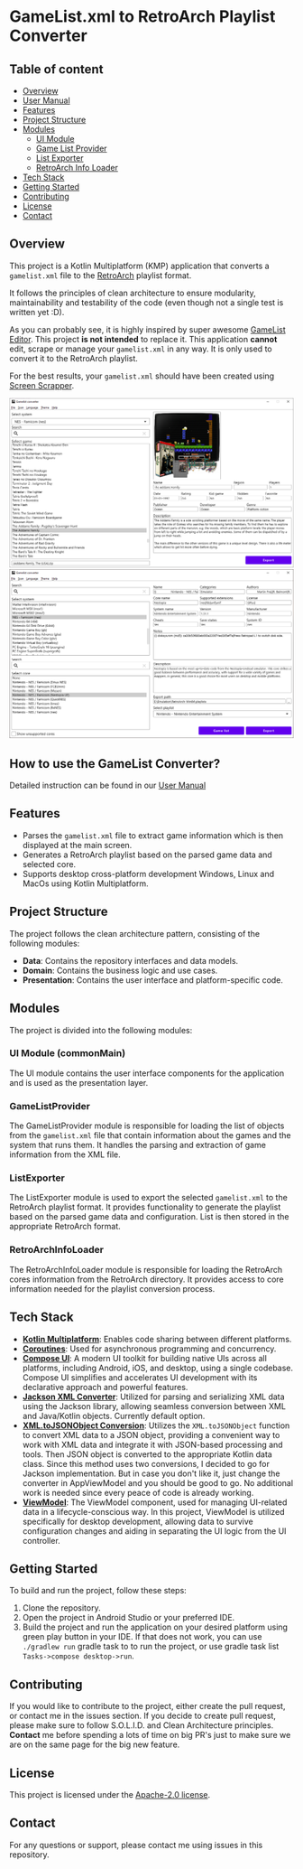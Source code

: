 # GameList.xml to RetroArch Playlist Converter

## Table of content
- [Overview](#overview)
- [User Manual](#how-to-use-the-gamelist-converter)
- [Features](#features)
- [Project Structure](#project-structure)
- [Modules](#modules)
  - [UI Module](#ui-module-commonmain)
  - [Game List Provider](#gamelistprovider)
  - [List Exporter](#listexporter)
  - [RetroArch Info Loader](#retroarchinfoloader)
- [Tech Stack](#tech-stack)
- [Getting Started](#getting-started)
- [Contributing](#contributing)
- [License](#license)
- [Contact](#contact)

## Overview
This project is a Kotlin Multiplatform (KMP) application that converts a `gamelist.xml` file to the [RetroArch](https://www.retroarch.com/) playlist format. 

It follows the principles of clean architecture to ensure modularity, maintainability and testability of the code (even though not a single test is written yet :D).

As you can probably see, it is highly inspired by super awesome [GameList Editor](https://github.com/andresdelcampo/GameList_Editor). This project **is not intended** to replace it. This application **cannot** edit, scrape or manage your `gamelist.xml` in any way. It is only used to convert it to the RetroArch playlist.

For the best results, your `gamelist.xml` should have been created using [Screen Scrapper](https://www.screenscraper.fr/).

![GameList Converter](Documentation/Images/ShowCase_01.png)
![GameList Converter](Documentation/Images/ShowCase_02.png)

## How to use the GameList Converter?
Detailed instruction can be found in our [User Manual](https://github.com/bnovakovic/gamelistmanager/blob/main/Documentation/UserManual/UserManual.adoc)

## Features
- Parses the `gamelist.xml` file to extract game information which is then displayed at the main screen.
- Generates a RetroArch playlist based on the parsed game data and selected core.
- Supports desktop cross-platform development Windows, Linux and MacOs using Kotlin Multiplatform.

## Project Structure
The project follows the clean architecture pattern, consisting of the following modules:
- **Data**: Contains the repository interfaces and data models.
- **Domain**: Contains the business logic and use cases.
- **Presentation**: Contains the user interface and platform-specific code.

## Modules
The project is divided into the following modules:

### UI Module (commonMain)
The UI module contains the user interface components for the application and is used as the presentation layer.

### GameListProvider
The GameListProvider module is responsible for loading the list of objects from the `gamelist.xml` file that contain information about the games and the system that runs them. It handles the parsing and extraction of game information from the XML file.

### ListExporter
The ListExporter module is used to export the selected `gamelist.xml` to the RetroArch playlist format. It provides functionality to generate the playlist based on the parsed game data and configuration. List is then stored in the appropriate RetroArch format.

### RetroArchInfoLoader
The RetroArchInfoLoader module is responsible for loading the RetroArch cores information from the RetroArch directory. It provides access to core information needed for the playlist conversion process.

## Tech Stack
- **[Kotlin Multiplatform](https://kotlinlang.org/docs/multiplatform.html)**: Enables code sharing between different platforms.
- **[Coroutines](https://kotlinlang.org/docs/coroutines-overview.html)**: Used for asynchronous programming and concurrency.
- **[Compose UI](https://developer.android.com/jetpack/androidx/releases/compose-ui)**: A modern UI toolkit for building native UIs across all platforms, including Android, iOS, and desktop, using a single codebase. Compose UI simplifies and accelerates UI development with its declarative approach and powerful features.
- **[Jackson XML Converter](https://github.com/FasterXML/jackson-dataformat-xml)**: Utilized for parsing and serializing XML data using the Jackson library, allowing seamless conversion between XML and Java/Kotlin objects. Currently default option.
- **[XML.toJSONObject Conversion](https://www.json.org/)**: Utilizes the `XML.toJSONObject` function to convert XML data to a JSON object, providing a convenient way to work with XML data and integrate it with JSON-based processing and tools. Then JSON object is converted to the appropriate Kotlin data class. Since this method uses two conversions, I decided to go for Jackson implementation. But in case you don't like it, just change the converter in AppViewModel and you should be good to go. No additional work is needed since every peace of code is already working.
- **[ViewModel](https://developer.android.com/topic/libraries/architecture/viewmodel)**: The ViewModel component, used for managing UI-related data in a lifecycle-conscious way. In this project, ViewModel is utilized specifically for desktop development, allowing data to survive configuration changes and aiding in separating the UI logic from the UI controller.

## Getting Started
To build and run the project, follow these steps:
1. Clone the repository.
2. Open the project in Android Studio or your preferred IDE.
3. Build the project and run the application on your desired platform using green play button in your IDE. If that does not work, you can use `./gradlew run` gradle task to to run the project, or use gradle task list `Tasks->compose desktop->run`.

## Contributing
If you would like to contribute to the project, either create the pull request, or contact me in the issues section. If you decide to create pull request, please make sure to follow S.O.L.I.D. and Clean Architecture principles.
**Contact** me before spending a lots of time on big PR's just to make sure we are on the same page for the big new feature. 

## License
This project is licensed under the [Apache-2.0 license](LICENSE).

## Contact
For any questions or support, please contact me using issues in this repository.